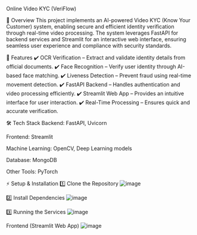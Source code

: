 Online Video KYC (VeriFlow) 

📌 Overview
This project implements an AI-powered Video KYC (Know Your Customer) system, enabling secure and efficient identity verification through real-time video processing. The system leverages FastAPI for backend services and Streamlit for an interactive web interface, ensuring seamless user experience and compliance with security standards.

🚀 Features
✔️ OCR Verification – Extract and validate identity details from official documents.
✔️ Face Recognition – Verify user identity through AI-based face matching.
✔️ Liveness Detection – Prevent fraud using real-time movement detection.
✔️ FastAPI Backend – Handles authentication and video processing efficiently.
✔️ Streamlit Web App – Provides an intuitive interface for user interaction.
✔️ Real-Time Processing – Ensures quick and accurate verification.

🛠️ Tech Stack
Backend: FastAPI, Uvicorn

Frontend: Streamlit

Machine Learning: OpenCV, Deep Learning models

Database: MongoDB

Other Tools: PyTorch

⚡ Setup & Installation
1️⃣ Clone the Repository
![image](https://github.com/user-attachments/assets/b1343a60-fb4a-4461-857e-430aa54db246)

2️⃣ Install Dependencies
![image](https://github.com/user-attachments/assets/21df3268-92be-4dc4-8582-22b3343c83ec)

3️⃣ Running the Services
![image](https://github.com/user-attachments/assets/a8e5c5d6-64c7-4146-8a0e-694620966043)

Frontend (Streamlit Web App)
![image](https://github.com/user-attachments/assets/591245b1-f8d4-44e6-8e1b-d96bbe6d518e)

